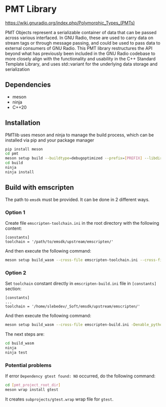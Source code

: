 # PMT Library

https://wiki.gnuradio.org/index.php/Polymorphic_Types_(PMTs)

PMT Objects represent a serializable container of data that can be passed across various interfaced.  In GNU Radio, these are used to carry data on stream tags or through message passing, and could be used to pass data to external consumers of GNU Radio.  This PMT library restructures the API beyond what has previously been included in the GNU Radio codebase to more closely align with the functionality and usability in the C++ Standard Template Library, and uses std::variant for the underlying data storage and serialization 

## Dependencies

- meson
- ninja
- C++20

## Installation

PMTlib uses meson and ninja to manage the build process, which can be installed via pip and your package manager

```bash
pip install meson
cd pmt
meson setup build --buildtype=debugoptimized --prefix=[PREFIX] --libdir=lib
cd build
ninja
ninja install
```


## Build with emscripten
The path to `emsdk` must be provided. It can be done in 2 different ways.

### Option 1
Create file `emscripten-toolchain.ini` in the root directory with the following content:
```text
[constants]
toolchain = '/path/to/emsdk/upstream/emscripten/'
```

And then execute the following command:
```bash
meson setup build_wasm --cross-file emscripten-toolchain.ini --cross-file emscripten-build.ini -Denable_python=false -Denable_testing=true
```

### Option 2
Set `toolchain` constant directly in `emscripten-build.ini` file in `[constants]` section:
```text
[constants]  
...
toolchain = '/home/slebedev/_Soft/emsdk/upstream/emscripten/'
```
And then execute the following command:
```bash
meson setup build_wasm --cross-file emscripten-build.ini -Denable_python=false -Denable_testing=true
```


The next steps are:
```bash
cd build_wasm
ninja
ninja test
```

### Potential problems
If error `Dependency gtest found: NO` occurred, do the following command:
```bash
cd [pmt_project_root_dir]
meson wrap install gtest
```

It creates `subprojects/gtest.wrap` wrap file for `gtest`.
